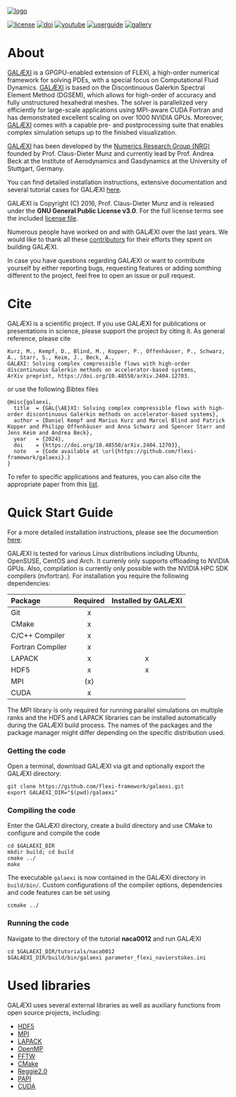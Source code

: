 [![logo](https://numericsresearchgroup.org/images/icons/galexi.svg "Galexi")][flexi]


[![license](https://img.shields.io/github/license/flexi-framework/flexi.svg?maxAge=2592000 "GPL-3.0 License")](LICENSE.md)
[![doi](https://img.shields.io/badge/DOI-10.1016/j.camwa.2020.05.004-blue "DOI")](https://doi.org/10.1016/j.camwa.2020.05.004)
[![youtube](https://img.shields.io/badge/YouTube-red?logo=youtube "YouTube")](https://www.youtube.com/@nrgiag8633)
[![userguide](https://img.shields.io/badge/Userguide-silver "Userguide")][userguide]
[![gallery](https://img.shields.io/badge/Gallery-teal "Gallery")][gallery]

# About

[GALÆXI][flexi] is a GPGPU-enabled extension of FLEXI, a high-order numerical framework for solving PDEs, with a special focus on Computational Fluid Dynamics.
[GALÆXI][flexi] is based on the Discontinuous Galerkin Spectral Element Method (DGSEM), which allows for high-order of accuracy 
and fully unstructured hexahedral meshes. The solver is parallelized very efficiently for large-scale applications using MPI-aware CUDA Fortran and has demonstrated excellent scaling on over 1000 NVIDIA GPUs. Moreover, [GALÆXI][flexi] comes with a capable pre- and postprocessing suite that enables complex
simulation setups up to the finished visualization.

[GALÆXI][flexi] has been developed by the [Numerics Research Group (NRG)][nrg] founded by Prof. Claus-Dieter Munz and currently
lead by Prof. Andrea Beck at the Institute of Aerodynamics and Gasdynamics at the University of Stuttgart, Germany.

You can find detailed installation instructions, extensive documentation and
several tutorial cases for GALÆXI [here][flexi].

GALÆXI is Copyright (C) 2016, Prof. Claus-Dieter Munz and is released under the **GNU General Public License v3.0**.
For the full license terms see the included [license file](LICENSE.md).

Numerous people have worked on and with GALÆXI over the last years.
We would like to thank all these [contributors](CONTRIBUTORS.md) for their efforts they spent on building GALÆXI.
 
In case you have questions regarding GALÆXI or want to contribute yourself
by either reporting bugs, requesting features or adding somthing
different to the project, feel free to open an issue or pull request.

# Cite
GALÆXI is a scientific project. If you use GALÆXI for publications or
presentations in science, please support the project by citing it.
As general reference, please cite
```
Kurz, M., Kempf, D., Blind, M., Kopper, P., Offenhäuser, P., Schwarz, A., Starr, S., Keim, J., Beck, A.,
GALÆXI: Solving complex compressible flows with high-order discontinuous Galerkin methods on accelerator-based systems,
ArXiv preprint, https://doi.org/10.48550/arXiv.2404.12703.
```
or use the following Bibtex files

    @misc{galaexi,
      title  = {GAL{\AE}XI: Solving complex compressible flows with high-order discontinuous Galerkin methods on accelerator-based systems}, 
      author = {Daniel Kempf and Marius Kurz and Marcel Blind and Patrick Kopper and Philipp Offenhäuser and Anna Schwarz and Spencer Starr and Jens Keim and Andrea Beck},
      year   = {2024},
      doi    = {https://doi.org/10.48550/arXiv.2404.12703},
      note   = {Code available at \url{https://github.com/flexi-framework/galaexi}.}
    }

To refer to specific applications and features, you can also cite the appropriate paper from this [list][publications].

# Quick Start Guide
For a more detailed installation instructions, please see the documention [here][userguide].

GALÆXI is tested for various Linux distributions including Ubuntu, OpenSUSE, CentOS and Arch. It currenly only supports offloading to NVIDIA GPUs. Also, compilation is currently only possible with the NVIDIA HPC SDK compilers (nvfortran).
For installation you require the following dependencies:

| Package          | Required | Installed by GALÆXI|
|:-----------------|:--------:|:------------------:|
| Git              |      x   |                    |
| CMake            |      x   |                    |
| C/C++ Compiler   |      x   |                    |
| Fortran Compiler |      x   |                    |
| LAPACK           |      x   |      x             |
| HDF5             |      x   |      x             |
| MPI              |     (x)  |                    |
| CUDA             |      x   |                    |

The MPI library is only required for running parallel simulations on multiple ranks and the HDF5 and LAPACK libraries
can be installed automatically during the GALÆXI build process.
The names of the packages and the package manager might differ depending on the specific distribution used.

### Getting the code
Open a terminal, download GALÆXI via git and optionally export the GALÆXI directory:

    git clone https://github.com/flexi-framework/galaexi.git
    export GALAEXI_DIR="$(pwd)/galaexi"

### Compiling the code
Enter the GALÆXI directory, create a build directory and use CMake to configure and compile the code

    cd $GALAEXI_DIR
    mkdir build; cd build
    cmake ../
    make

The executable `galaexi` is now contained in the GALÆXI directory in `build/bin/`.
Custom configurations of the compiler options, dependencies and code features can be set using

    ccmake ../

### Running the code
Navigate to the directory of the tutorial **naca0012** and run GALÆXI

    cd $GALAEXI_DIR/tutorials/naca0012
    $GALAEXI_DIR/build/bin/galaexi parameter_flexi_navierstokes.ini

# Used libraries
GALÆXI uses several external libraries as well as auxiliary functions from open source projects, including:
* [HDF5](https://www.hdfgroup.org/)
* [MPI](https://www.mcs.anl.gov/research/projects/mpi/)
* [LAPACK](https://www.netlib.org/lapack/)
* [OpenMP](https://www.openmp.org/)
* [FFTW](https://www.fftw.org/)
* [CMake](https://cmake.org/)
* [Reggie2.0](https://github.com/reggie-framework/reggie2.0/)
* [PAPI](https://icl.cs.utk.edu/papi/)
* [CUDA](https://developer.nvidia.com/cuda-toolkit)

[nrg]:           https://numericsresearchgroup.org/index.html
[flexi]:         https://numericsresearchgroup.org/flexi_index.html
[publications]:  https://numericsresearchgroup.org/publications.html#services
[userguide]:     https://numericsresearchgroup.org/userguide/userguide.pdf
[gallery]:       https://numericsresearchgroup.org/gallery.html#portfolio
[youtube]:       https://www.youtube.com/@nrgiag8633 
